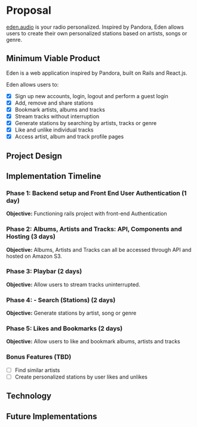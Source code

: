 # Proposal
[eden.audio][eden] is your radio personalized. Inspired by Pandora,
Eden allows users to create their own personalized stations based on artists, songs or genre.

## Minimum Viable Product
Eden is a web application inspired by Pandora, built on Rails and React.js.

Eden allows users to:

- [x] Sign up new accounts, login, logout and perform a guest login
- [x] Add, remove and share stations
- [x] Bookmark artists, albums and tracks
- [x] Stream tracks without interruption
- [x] Generate stations by searching by artists, tracks or genre
- [x] Like and unlike individual tracks
- [x] Access artist, album and track profile pages

## Project Design

## Implementation Timeline

### Phase 1: Backend setup and Front End User Authentication (1 day)

**Objective:** Functioning rails project with front-end Authentication

### Phase 2: Albums, Artists and Tracks: API, Components and Hosting (3 days)

**Objective:** Albums, Artists and Tracks can all be accessed through API and hosted on Amazon S3.

### Phase 3: Playbar (2 days)

**Objective:** Allow users to stream tracks uninterrupted.

### Phase 4: - Search (Stations) (2 days)

**Objective:** Generate stations by artist, song or genre

### Phase 5: Likes and Bookmarks (2 days)

**Objective:** Allow users to like and bookmark albums, artists and tracks


### Bonus Features (TBD)
- [ ] Find similar artists
- [ ] Create personalized stations by user likes and unlikes

## Technology

## Future Implementations

[eden]: http://eden.audio
